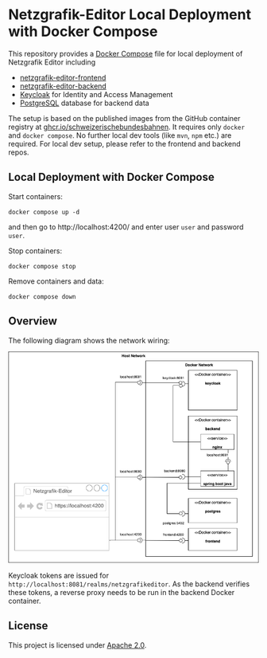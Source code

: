 # Netzgrafik-Editor Local Deployment with Docker Compose

This repository provides a [Docker Compose](https://docs.docker.com/compose/) file for local deployment of Netzgrafik Editor including

* [netzgrafik-editor-frontend](https://github.com/SchweizerischeBundesbahnen/netzgrafik-editor-frontend)
* [netzgrafik-editor-backend](https://github.com/SchweizerischeBundesbahnen/netzgrafik-editor-backend)
* [Keycloak](https://github.com/keycloak/keycloak) for Identity and Access Management
* [PostgreSQL](https://www.postgresql.org/) database for backend data

The setup is based on the published images from the GitHub container registry at
[ghcr.io/schweizerischebundesbahnen](https://github.com/orgs/SchweizerischeBundesbahnen/packages).
It requires only `docker` and `docker compose`.
No further local dev tools (like `mvn`, `npm` etc.)  are required.
For local dev setup, please refer to the frontend and backend repos.

## Local Deployment with Docker Compose

Start containers:

```shell
docker compose up -d
```
and then go to http://localhost:4200/
and enter user `user` and password `user`.

Stop containers:

```shell
docker compose stop 
```

Remove containers and data:

```shell
docker compose down 
```

## Overview

The following diagram shows the network wiring:

![Overview](./images/docker_compose.drawio.png)

Keycloak tokens are issued for `http://localhost:8081/realms/netzgrafikeditor`.
As the backend verifies these tokens, a reverse proxy needs to be run in the backend Docker container.

## License

This project is licensed under [Apache 2.0](LICENSE).
